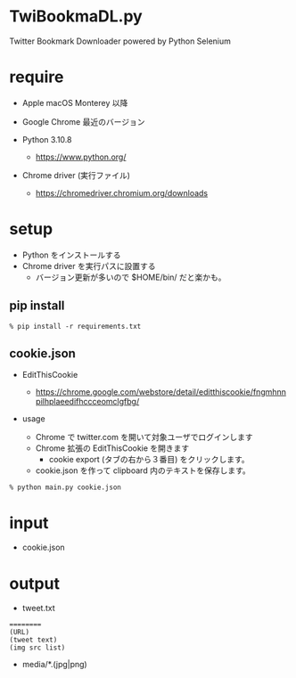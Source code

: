 # TwiBookmaDL.py

Twitter Bookmark Downloader powered by Python Selenium

# require

- Apple macOS Monterey 以降

- Google Chrome 最近のバージョン

- Python 3.10.8
  - https://www.python.org/

- Chrome driver (実行ファイル)
  - https://chromedriver.chromium.org/downloads

# setup

- Python をインストールする
- Chrome driver を実行パスに設置する
  - バージョン更新が多いので $HOME/bin/ だと楽かも。

## pip install

```
% pip install -r requirements.txt
```

## cookie.json

- EditThisCookie
  - https://chrome.google.com/webstore/detail/editthiscookie/fngmhnnpilhplaeedifhccceomclgfbg/

- usage
   - Chrome で twitter.com を開いて対象ユーザでログインします
   - Chrome 拡張の EditThisCookie を開きます
      - cookie export (タブの右から３番目) をクリックします。
   - cookie.json を作って clipboard 内のテキストを保存します。

```
% python main.py cookie.json
```

# input

- cookie.json

# output

- tweet.txt
```
========
(URL)
(tweet text)
(img src list)
```

- media/*.(jpg|png)
